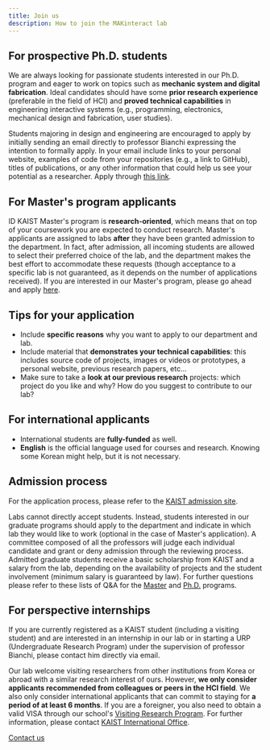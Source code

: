 ```yaml
---
title: Join us
description: How to join the MAKinteract lab
---
```


## For prospective Ph.D. students

We are always looking for passionate students interested in our Ph.D. program and eager to work on topics such as **mechanic system and digital fabrication**. Ideal candidates should have some **prior research experience** (preferable in the field of HCI) and **proved technical capabilities** in engineering interactive systems (e.g., programming, electronics, mechanical design and fabrication, user studies). 

Students majoring in design and engineering are encouraged to apply by initially sending an email directly to professor Bianchi expressing the intention to formally apply. In your email include links to your personal website, examples of code from your repositories (e.g., a link to GitHub), titles of publications, or any other information that could help us see your potential as a researcher. Apply through [this link](https://admission.kaist.ac.kr).

## For Master's program applicants

ID KAIST Master's program is **research-oriented**, which means that on top of your coursework you are expected to conduct research. Master's applicants are assigned to labs **after** they have been granted admission to the department. In fact, after admission, all incoming students are allowed to select their preferred choice of the lab, and the department makes the best effort to accommodate these requests (though acceptance to a specific lab is not guaranteed, as it depends on the number of applications received). If you are interested in our Master's program, please go ahead and apply [here](https://admission.kaist.ac.kr).

## Tips for your application

* Include **specific reasons** why you want to apply to our department and lab.
* Include material that **demonstrates your technical capabilities**: this includes source code of projects, images or videos or prototypes, a personal website, previous research papers, etc...
* Make sure to take a **look at our previous research** projects: which project do you like and why? How do you suggest to contribute to our lab?

## For international applicants

* International students are **fully-funded** as well.
* **English** is the official language used for courses and research. Knowing some Korean might help, but it is not necessary.

## Admission process

For the application process, please refer to the [KAIST admission site](https://admission.kaist.ac.kr).

Labs cannot directly accept students. Instead, students interested in our graduate programs should apply to the department and indicate in which lab they would like to work (optional in the case of Master's application). A committee composed of all the professors will judge each individual candidate and grant or deny admission through the reviewing process. Admitted graduate students receive a basic scholarship from KAIST and a salary from the lab, depending on the availability of projects and the student involvement (minimum salary is guaranteed by law). For further questions please refer to these lists of Q&A for the [Master](http://id.kaist.ac.kr/index.php?mid=masterp#) and [Ph.D.](http://id.kaist.ac.kr/index.php?mid=phdp) programs.

## For perspective internships

If you are currently registered as a KAIST student (including a visiting student) and are interested in an internship in our lab or in starting a URP (Undergraduate Research Program) under the supervision of professor Bianchi, please contact him directly via email.

Our lab welcome visiting researchers from other institutions from Korea or abroad with a similar research interest of ours. However, **we only consider applicants recommended from colleagues or peers in the HCI field**. We also only consider international applicants that can commit to staying for **a period of at least 6 months**. If you are a foreigner, you also need to obtain a valid VISA through our school's [Visiting Research Program](https://io.kaist.ac.kr/menu/io.do?mguid=D4CD2D0A-21E5-E511-940C-2C44FD7DF8B9). For further information, please contact [KAIST International Office](io.kaist.ac.kr/).

 <a href="contact.html" class="button button--large">Contact us</a>